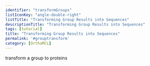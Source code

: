 ```yaml
---
identifier: "transformGroups"
listIconKey: "angle-double-right"
listTitle: "Transforming Group Results into Sequences"
descriptionTitle: "Transforming Group Results into Sequences"
tags: [tutorial]
title: "Transforming Group Results into Sequences"
permalink: '#grouptransform'
category: [OrthoMCL]
---
```


transform a group to proteins